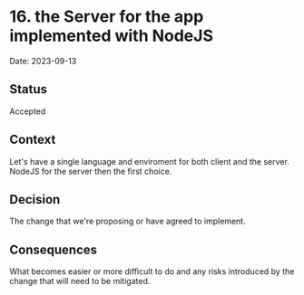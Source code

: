 # 16. the Server for the app implemented with NodeJS

Date: 2023-09-13

## Status

Accepted

## Context

Let's have a single language and enviroment for both client and the server. NodeJS for the server then the first choice.

## Decision

The change that we're proposing or have agreed to implement.

## Consequences

What becomes easier or more difficult to do and any risks introduced by the change that will need to be mitigated.
